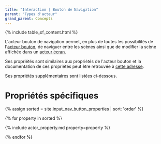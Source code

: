 ```yaml
---
title: "Interaction | Bouton de Navigation"
parent: "Types d'acteur"
grand_parent: Concepts
---
```


{% include table_of_content.html %}

L'acteur bouton de navigation permet, en plus de toutes les possibilités de l'[acteur bouton](./input-button.md), de naviguer entre les scènes ainsi que de modifier la scène affichée dans un [acteur écran](./display-screen.md).

Ses propriétés sont similaires aux propriétés de l'acteur bouton et la documentation de ces propriétés peut être retrouvée à [cette adresse](./input-button.md).

Ses propriétés supplémentaires sont listées ci-dessous.

# Propriétés spécifiques

{% assign sorted = site.input_nav_button_properties | sort: 'order' %}

{% for property in sorted %}

{% include actor_property.md property=property %}

{% endfor %}
